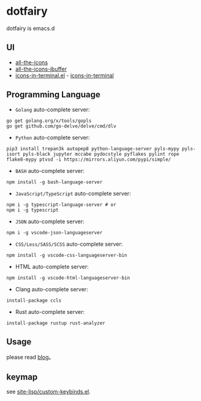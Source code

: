 # dotfairy

dotfairy is emacs.d



## UI

- [all-the-icons](https://github.com/domtronn/all-the-icons.el)
- [all-the-icons-ibuffer](https://github.com/seagle0128/all-the-icons-ibuffer)
- [icons-in-terminal.el](https://github.com/seagle0128/icons-in-terminal.el) - [icons-in-terminal](https://github.com/sebastiencs/icons-in-terminal)

## Programming Language

- `Golang`
auto-complete server:
```shell
go get golang.org/x/tools/gopls
go get github.com/go-delve/delve/cmd/dlv
```

- `Python`
auto-complete server:
```shell
pip3 install trepan3k autopep8 python-language-server pyls-mypy pyls-isort pyls-black jupyter mccabe pydocstyle pyflakes pylint rope flake8-mypy ptvsd -i https://mirrors.aliyun.com/pypi/simple/
```
- `BASH`
auto-complete server:
```shell
npm install -g bash-language-server
```

- `JavaScript/TypeScript`
auto-complete server:
```shell
npm i -g typescript-language-server # or
npm i -g typescript
```

- `JSON`
auto-complete server:
```shell
npm i -g vscode-json-languageserver
```

- `CSS/Less/SASS/SCSS`
auto-complete server:
```shell
npm install -g vscode-css-languageserver-bin
```
- HTML
auto-complete server:
```shell
npm install -g vscode-html-languageserver-bin
```

- Clang
auto-complete server:

```
install-package ccls
```

- Rust
auto-complete server:

```
install-package rustup rust-analyzer
```

## Usage
please read [blog](https://scanbuf.net/post/manual/how-do-myself-custom-editor/)。

## keymap
   see [site-lisp/custom-keybinds.el](site-lisp/custom-keybinds.el).
